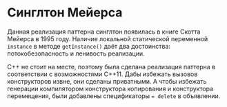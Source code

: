# Синглтон Мейерса
Данная реализация паттерна синглтон появилась в книге Скотта Мейерса в 1995 году. Наличие локальной статической переменной `instance` в методе `getInstance()` даёт два достоинства: потокобезопасность и ленивость реализации.

C++ не стоит на месте, поэтому была сделана реализация паттерна в соответствии с возможностями C++11. Дабы избежать вызовов конструкторов извне, они сделаны приватными. А чтобы избежать генерации компилятором конструктора копирования и конструктора перемещения, были добавлены спецификаторы `= delete` в
объявлении.